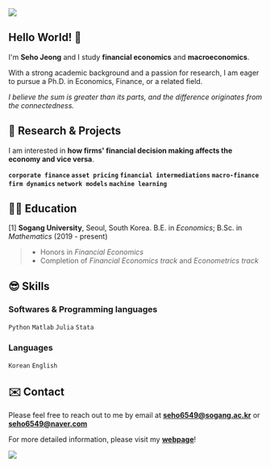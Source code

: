 <img src="https://capsule-render.vercel.app/api?type=waving&color=gradient&customColorList=2&height=100&section=header" />

## Hello World! 👋
I'm **Seho Jeong** and I study **financial economics** and **macroeconomics**.

With a strong academic background and a passion for research, I am eager to pursue a Ph.D. in Economics, Finance, or a related field.

*I believe the sum is greater than its parts, and the difference originates from the connectedness.*


## 🤩 Research & Projects
I am interested in **how firms' financial decision making affects the economy and vice versa**. 

**`corporate finance` `asset pricing` `financial intermediations` `macro-finance` `firm dynamics` `network models` `machine learning`**


## 👨‍🎓 Education
\[1\] **Sogang University**, Seoul, South Korea. B.E. in *Economics*; B.Sc. in *Mathematics* (2019 - present)
> - Honors in *Financial Economics* <br>
> - Completion of *Financial Economics track* and *Econometrics track*


## 😎 Skills
### Softwares & Programming languages
`Python`  `Matlab` `Julia` `Stata`

### Languages
`Korean` `English`

## ✉️ Contact
Please feel free to reach out to me by email at **seho6549@sogang.ac.kr** or **seho6549@naver.com**

For more detailed information, please visit my [**webpage**](https://zogvc.github.io/)!

<img src="https://capsule-render.vercel.app/api?type=waving&color=gradient&customColorList=2&height=100&section=footer" />
